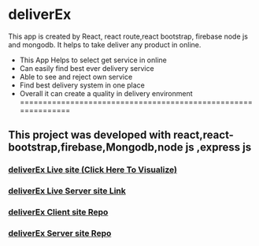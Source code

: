 # deliverEx
This app is created by React, react route,react bootstrap, firebase node js and mongodb. It helps to take deliver any product in online.

* This App Helps to select get service in online 
* Can easily find best ever delivery service
* Able to see and reject own service
* Find best delivery system in one place  
* Overall it can create a quality in delivery environment <br/>
============================================================== <br/>
## This project was developed with react,react-bootstrap,firebase,Mongodb,node js ,express js

### [deliverEx Live site (Click Here To Visualize)](https://deliveryexauthentication.web.app/)
### [deliverEx Live Server site Link](https://young-temple-30543.herokuapp.com/)

### [deliverEx Client site Repo](https://github.com/programming-hero-web-course1/tourism-or-delivery-website-client-side-tanbirsakib)

### [deliverEx Server site Repo](https://github.com/programming-hero-web-course1/tourism-or-delivery-website-server-side-tanbirsakib)